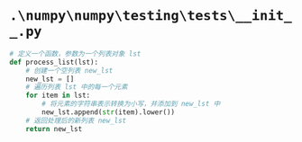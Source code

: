 # `.\numpy\numpy\testing\tests\__init__.py`

```py
# 定义一个函数，参数为一个列表对象 lst
def process_list(lst):
    # 创建一个空列表 new_lst
    new_lst = []
    # 遍历列表 lst 中的每一个元素
    for item in lst:
        # 将元素的字符串表示转换为小写，并添加到 new_lst 中
        new_lst.append(str(item).lower())
    # 返回处理后的新列表 new_lst
    return new_lst
```